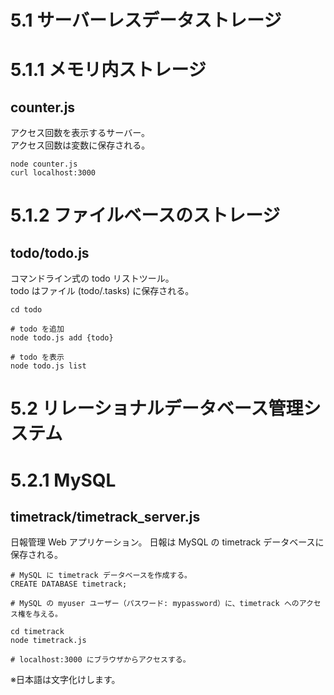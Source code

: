 # 5.1 サーバーレスデータストレージ

# 5.1.1 メモリ内ストレージ

## counter.js

アクセス回数を表示するサーバー。  
アクセス回数は変数に保存される。

```
node counter.js
curl localhost:3000
```

# 5.1.2 ファイルベースのストレージ

## todo/todo.js

コマンドライン式の todo リストツール。  
todo はファイル (todo/.tasks) に保存される。

```
cd todo

# todo を追加
node todo.js add {todo}

# todo を表示
node todo.js list
```

# 5.2 リレーショナルデータベース管理システム

# 5.2.1 MySQL

## timetrack/timetrack_server.js

日報管理 Web アプリケーション。
日報は MySQL の timetrack データベースに保存される。

```
# MySQL に timetrack データベースを作成する。
CREATE DATABASE timetrack;

# MySQL の myuser ユーザー（パスワード: mypassword）に、timetrack へのアクセス権を与える。

cd timetrack
node timetrack.js

# localhost:3000 にブラウザからアクセスする。
```

※日本語は文字化けします。
